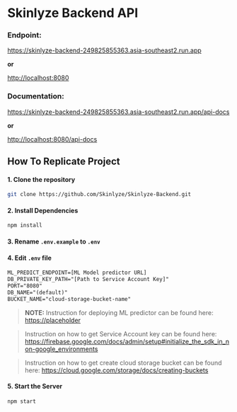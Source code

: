 # Skinlyze Backend API

### Endpoint: 

<https://skinlyze-backend-249825855363.asia-southeast2.run.app> 

**or** 

<http://localhost:8080>

### Documentation: 

<https://skinlyze-backend-249825855363.asia-southeast2.run.app/api-docs>

**or** 

<http://localhost:8080/api-docs>

## How To Replicate Project

#### 1. Clone the repository
```bash
git clone https://github.com/Skinlyze/Skinlyze-Backend.git
```

#### 2. Install Dependencies
```bash
npm install
```

#### 3. Rename `.env.example` to `.env`

#### 4. Edit `.env` file
```txt
ML_PREDICT_ENDPOINT=[ML Model predictor URL]
DB_PRIVATE_KEY_PATH="[Path to Service Account Key]"
PORT="8080"
DB_NAME="(default)"
BUCKET_NAME="cloud-storage-bucket-name"
```
> **NOTE:** Instruction for deploying ML predictor can be found here: <https://placeholder>

> Instruction on how to get Service Account key can be found here: <https://firebase.google.com/docs/admin/setup#initialize_the_sdk_in_non-google_environments>

> Instruction on how to get create cloud storage bucket can be found here: <https://cloud.google.com/storage/docs/creating-buckets>

#### 5. Start the Server
```bash
npm start
```
